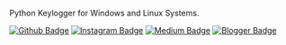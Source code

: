 Python Keylogger for Windows and Linux Systems.

[![Github Badge](https://img.shields.io/badge/-Github-000?style=quare&labelColor=000&logo=Github&logoColor=white&link=link)]([link](https://github.com/kaniwalat/)) 
[![Instagram Badge](https://img.shields.io/badge/-Instagram-C13584?style=flat-quare&labelColor=C13584&logo=instagram&logoColor=white&link=link)](link) 
[![Medium Badge](https://img.shields.io/badge/-Medium-757575?style=flat-quare&labelColor=757575&logo=Medium&logoColor=white&link=link)](link) 
[![Blogger Badge](https://img.shields.io/badge/-Blogger-FF9800?style=flat-quare&labelColor=FF9800&logo=Blogger&logoColor=white&link=link)](link)
